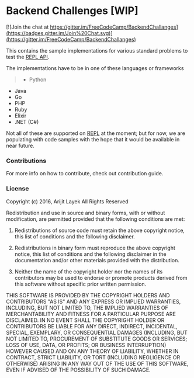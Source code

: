 # Backend Challenges [WIP]

[![Join the chat at https://gitter.im/FreeCodeCamp/BackendChallanges](https://badges.gitter.im/Join%20Chat.svg)](https://gitter.im/FreeCodeCamp/BackendChallanges)

This contains the sample implementations for various standard problems to test the [REPL API](https://repl.it/api).

The implementations have to be in one of these languages or frameworks
>- Python
- Java
- Go
- PHP
- Ruby
- Elixir
- .NET (C#)

Not all of these are supported on [REPL](https://repl.it/) at the moment; but for now, we are populating with code samples with the hope that it would be available in near future.

### Contributions

For more info on how to contribute, check out contribution guide.

### License

Copyright (c) 2016, Arijit Layek All Rights Reserved

Redistribution and use in source and binary forms, with or without modification, are permitted provided that the following conditions are met:

1. Redistributions of source code must retain the above copyright notice, this list of conditions and the following disclaimer.

2. Redistributions in binary form must reproduce the above copyright notice, this list of conditions and the following disclaimer in the documentation and/or other materials provided with the distribution.

3. Neither the name of the copyright holder nor the names of its contributors may be used to endorse or promote products derived from this software without specific prior written permission.

THIS SOFTWARE IS PROVIDED BY THE COPYRIGHT HOLDERS AND CONTRIBUTORS "AS IS" AND ANY EXPRESS OR IMPLIED WARRANTIES, INCLUDING, BUT NOT LIMITED TO, THE IMPLIED WARRANTIES OF MERCHANTABILITY AND FITNESS FOR A PARTICULAR PURPOSE ARE DISCLAIMED. IN NO EVENT SHALL THE COPYRIGHT HOLDER OR CONTRIBUTORS BE LIABLE FOR ANY DIRECT, INDIRECT, INCIDENTAL, SPECIAL, EXEMPLARY, OR CONSEQUENTIAL DAMAGES (INCLUDING, BUT NOT LIMITED TO, PROCUREMENT OF SUBSTITUTE GOODS OR SERVICES; LOSS OF USE, DATA, OR PROFITS; OR BUSINESS INTERRUPTION) HOWEVER CAUSED AND ON ANY THEORY OF LIABILITY, WHETHER IN CONTRACT, STRICT LIABILITY, OR TORT (INCLUDING NEGLIGENCE OR OTHERWISE) ARISING IN ANY WAY OUT OF THE USE OF THIS SOFTWARE, EVEN IF ADVISED OF THE POSSIBILITY OF SUCH DAMAGE.